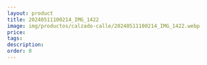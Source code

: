 ```yaml
---
layout: product
title: 20240511100214_IMG_1422
image: img/productos/calzado-calle/20240511100214_IMG_1422.webp
price: 
tags: 
description: 
order: 0
---
```

